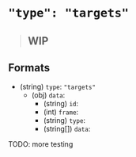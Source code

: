 # `"type": "targets"`

> ## WIP

## Formats

* (string) `type`: `"targets"`
  * (obj) `data`:
    * (string) `id`:
    * (int) `frame`:
    * (string) `type`:
    * (string[]) `data`:

TODO: more testing
